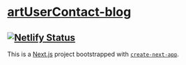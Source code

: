 # [artUserContact-blog][1]
[![Netlify Status](https://api.netlify.com/api/v1/badges/836d9476-3f42-4715-9eca-05f81e94eb17/deploy-status)](https://app.netlify.com/sites/artusercontact-blog/deploys)
---

This is a [Next.js](https://nextjs.org/) project bootstrapped with [`create-next-app`](https://github.com/vercel/next.js/tree/canary/packages/create-next-app).

[1]: https://artusercontact.com
